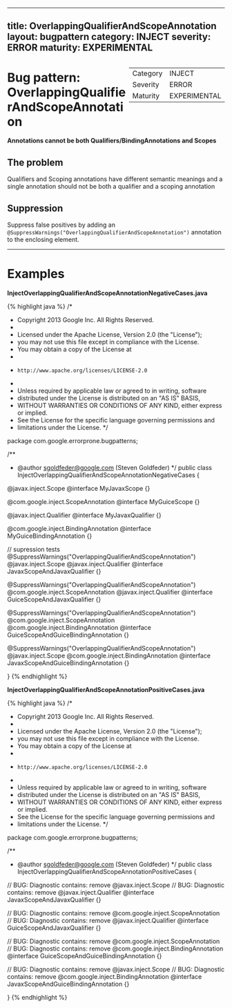 <!--
*** AUTO-GENERATED, DO NOT MODIFY ***
To make changes, edit the @BugPattern annotation or the explanation in docs/bugpattern.
-->

---
title: OverlappingQualifierAndScopeAnnotation
layout: bugpattern
category: INJECT
severity: ERROR
maturity: EXPERIMENTAL
---

<div style="float:right;"><table id="metadata">
<tr><td>Category</td><td>INJECT</td></tr>
<tr><td>Severity</td><td>ERROR</td></tr>
<tr><td>Maturity</td><td>EXPERIMENTAL</td></tr>
</table></div>

# Bug pattern: OverlappingQualifierAndScopeAnnotation
__Annotations cannot be both Qualifiers/BindingAnnotations and Scopes__

## The problem
Qualifiers and Scoping annotations have different semantic meanings and a single annotation should not be both a qualifier and a scoping annotation

## Suppression
Suppress false positives by adding an `@SuppressWarnings("OverlappingQualifierAndScopeAnnotation")` annotation to the enclosing element.

----------

# Examples
__InjectOverlappingQualifierAndScopeAnnotationNegativeCases.java__

{% highlight java %}
/*
 * Copyright 2013 Google Inc. All Rights Reserved.
 *
 * Licensed under the Apache License, Version 2.0 (the "License");
 * you may not use this file except in compliance with the License.
 * You may obtain a copy of the License at
 *
 *     http://www.apache.org/licenses/LICENSE-2.0
 *
 * Unless required by applicable law or agreed to in writing, software
 * distributed under the License is distributed on an "AS IS" BASIS,
 * WITHOUT WARRANTIES OR CONDITIONS OF ANY KIND, either express or implied.
 * See the License for the specific language governing permissions and
 * limitations under the License.
 */

package com.google.errorprone.bugpatterns;

/**
 * @author sgoldfeder@google.com (Steven Goldfeder)
 */
public class InjectOverlappingQualifierAndScopeAnnotationNegativeCases {
  
  @javax.inject.Scope
  @interface MyJavaxScope {}

  @com.google.inject.ScopeAnnotation
  @interface MyGuiceScope {}

  @javax.inject.Qualifier
  @interface MyJavaxQualifier {}

  @com.google.inject.BindingAnnotation
  @interface MyGuiceBindingAnnotation {}
  
  // supression tests
  @SuppressWarnings("OverlappingQualifierAndScopeAnnotation")
  @javax.inject.Scope
  @javax.inject.Qualifier
  @interface JavaxScopeAndJavaxQualifier {}
    
  @SuppressWarnings("OverlappingQualifierAndScopeAnnotation")
  @com.google.inject.ScopeAnnotation
  @javax.inject.Qualifier
  @interface GuiceScopeAndJavaxQualifier {}
  
  @SuppressWarnings("OverlappingQualifierAndScopeAnnotation")
  @com.google.inject.ScopeAnnotation
  @com.google.inject.BindingAnnotation
  @interface GuiceScopeAndGuiceBindingAnnotation {}
    
  @SuppressWarnings("OverlappingQualifierAndScopeAnnotation")
  @javax.inject.Scope
  @com.google.inject.BindingAnnotation
  @interface JavaxScopeAndGuiceBindingAnnotation {}
  
}
{% endhighlight %}

__InjectOverlappingQualifierAndScopeAnnotationPositiveCases.java__

{% highlight java %}
/*
 * Copyright 2013 Google Inc. All Rights Reserved.
 *
 * Licensed under the Apache License, Version 2.0 (the "License");
 * you may not use this file except in compliance with the License.
 * You may obtain a copy of the License at
 *
 *     http://www.apache.org/licenses/LICENSE-2.0
 *
 * Unless required by applicable law or agreed to in writing, software
 * distributed under the License is distributed on an "AS IS" BASIS,
 * WITHOUT WARRANTIES OR CONDITIONS OF ANY KIND, either express or implied.
 * See the License for the specific language governing permissions and
 * limitations under the License.
 */

package com.google.errorprone.bugpatterns;

/**
 * @author sgoldfeder@google.com (Steven Goldfeder)
 */
public class InjectOverlappingQualifierAndScopeAnnotationPositiveCases {
 
  // BUG: Diagnostic contains: remove
  @javax.inject.Scope
  // BUG: Diagnostic contains: remove
  @javax.inject.Qualifier
  @interface JavaxScopeAndJavaxQualifier {}
    
  // BUG: Diagnostic contains: remove
  @com.google.inject.ScopeAnnotation
  // BUG: Diagnostic contains: remove
  @javax.inject.Qualifier
  @interface GuiceScopeAndJavaxQualifier {}

  // BUG: Diagnostic contains: remove
  @com.google.inject.ScopeAnnotation
  // BUG: Diagnostic contains: remove
  @com.google.inject.BindingAnnotation
  @interface GuiceScopeAndGuiceBindingAnnotation {}
    
  // BUG: Diagnostic contains: remove
  @javax.inject.Scope
  // BUG: Diagnostic contains: remove
  @com.google.inject.BindingAnnotation
  @interface JavaxScopeAndGuiceBindingAnnotation {}

}
{% endhighlight %}

